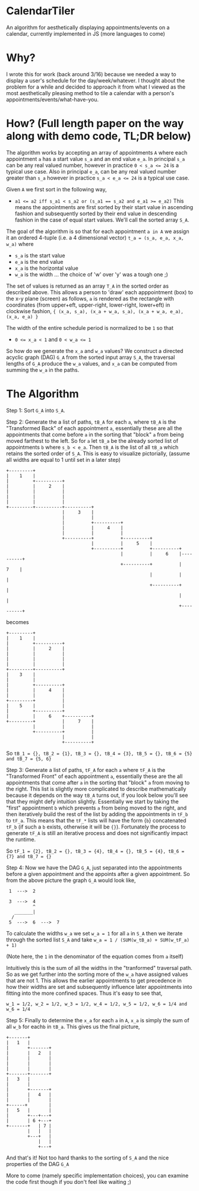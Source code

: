 # CalendarTiler
An algorithm for aesthetically displaying appointments/events on a calendar, currently implemented in JS (more languages to come)

# Why?
I wrote this for work (back around 3/16) because we needed a way to display a user's schedule for the day/week/whatever. I thought about the problem for a while and decided to approach it from what I viewed as the most aesthetically pleasing method to tile a calendar with a person's appointments/events/what-have-you.

# How? (Full length paper on the way along with demo code, TL;DR below)
The algorithm works by accepting an array of appointments `A` where each appointment `a` has a start value `s_a` and an end value `e_a`. In principal `s_a` can be any real valued number, however in practice `0 < s_a <= 24` is a typical use case. Also in principal `e_a`, can be any real valued number greater than `s_a` however in practice `s_a < e_a <= 24` is a typical use case. 

Given `A` we first sort in the following way,
* `a1 <= a2 iff s_a1 < s_a2 or (s_a1 == s_a2 and e_a1 >= e_a2)`
This means the appointments are first sorted by their start value in ascending fashion and subsequently sorted by their end value in descending fashion in the case of equal start values. We'll call the sorted array `S_A`.

The goal of the algorithm is so that for each appointment `a in A` we assign it an ordered 4-tuple (i.e. a 4 dimensional vector) `t_a = (s_a, e_a, x_a, w_a)` where
* `s_a` is the start value
* `e_a` is the end value
* `x_a` is the horizontal value
* `w_a` is the width ... the choice of 'w' over 'y' was a tough one ;)

The set of values is returned as an array `T_A` in the sorted order as described above. This allows a person to 'draw' each apppointment (box) to the x-y plane (screen) as follows, `a` is rendered as the rectangle with coordinates (from upper+eft, upper-right, lower-right, lower+eft) in clockwise fashion, `{ (x_a, s_a), (x_a + w_a, s_a), (x_a + w_a, e_a), (x_a, e_a) }`

The width of the entire schedule period is normalized to be `1` so that
* `0 <= x_a < 1` and `0 < w_a <= 1`

So how do we generate the `x_a` and `w_a` values? We construct a directed acyclic graph (DAG) `G_A` from the sorted input array `S_A`, the traversal lengths of `G_A` produce the `w_a` values, and `x_a` can be computed from summing the `w_a` in the paths.

# The Algorithm
Step 1: Sort `G_A` into `S_A`.

Step 2: Generate the a list of paths, `tB_A` for each `a`, where `tB_A` is the "Transformed Back" of each appointment `a`, essentially these are all the appointments that come before `a` in the sorting that "block" `a` from being moved farthest to the left. So for `a` let `tB_a` be the already sorted list of appointments `b` where `s_b < e_a`. Then `tB_A` is the list of all `tB_a` which retains the sorted order of `S_A`. This is easy to visualize pictorially, (assume all widths are equal to 1 until set in a later step)

    +---------+
    |    1    |
    |         +----------+
    |         |     2    |
    |         |          |
    |         |          |
    |         |          |
    +---------+----------+----------+
                         |     3    |
                         |          |
                         |          +----------+
                         |          |     4    |
                         |          |          |
                         +----------+          +----------+
                                    |          |     5    |
                                    +----------+          +----------+
                                               |          |     6    |----------+
                                               +----------+          |     7    |
                                                          |          |          |
                                                          +----------+          |
                                                                     |          |
                                                                     +----------+
becomes

    +---------+
    |    1    |
    |         +----------+
    |         |     2    |
    |         |          |
    |         |          |
    |         |          |
    +---------+----------+
    |    3    |
    |         |
    |         +----------+
    |         |     4    |
    |         |          |
    +---------+          |
    |    5    |          |
    |         +----------+
    |         |     6    +----------+
    +---------+          |     7    |
              |          |          |
              +----------+          |
                         |          |
                         +----------+
          
So `tB_1 = {}, tB_2 = {1}, tB_3 = {}, tB_4 = {3}, tB_5 = {}, tB_6 = {5} and tB_7 = {5, 6}`

Step 3: Generate a list of paths, `tF_A` for each `a` where `tF_A` is the "Transformed Front" of each appointment `a`, essentially these are the all appointments that come after `a` in the sorting that "block" `a` from moving to the right. This list is slightly more complicated to describe mathematically because it depends on the way `tB_A` turns out, if you look below you'll see that they might defy intuition slightly. Essentially we start by taking the "first" appointment `b` which prevents `a` from being moved to the right, and then iteratively build the rest of the list by adding the appointments in `tF_b` to `tF_a`. This means that the `tF_*` lists will have the form {`b`} concatenated `tF_b` (if such a `b` exists, otherwise it will be `{}`). Fortunately the process to generate `tF_A` is still an iterative process and does not significantly impact the runtime.

So `tF_1 = {2}, tB_2 = {}, tB_3 = {4}, tB_4 = {}, tB_5 = {4}, tB_6 = {7} and tB_7 = {}`

Step 4: Now we have the DAG `G_A`, just separated into the appointments before a given appointment and the appoints after a given appointment. So from the above picture the graph `G_A` would look like,

     1  --->  2  

     3  --->  4 
              ^
       _______|
      /
     5  --->  6  --->  7 

To calculate the widths `w_a` we set `w_a = 1` for all `a` in `S_A` then we iterate through the sorted list `S_A` and take `w_a = 1 / (SUM(w_tB_a) + SUM(w_tF_a) + 1)`

(Note here, the `1` in the denominator of the equation comes from `a` itself)

Intuitively this is the sum of all the widths in the "tranformed" traversal path. So as we get further into the sorting more of the `w_a` have assigned values that are not 1. This allows the earlier appointments to get precedence in how their widths are set and subsequently influence later appointments into fitting into the more confined spaces. Thus it's easy to see that,

`w_1 = 1/2, w_2 = 1/2, w_3 = 1/2, w_4 = 1/2, w_5 = 1/2, w_6 = 1/4 and w_6 = 1/4`

Step 5: Finally to determine the `x_a` for each `a` in `A`, `x_a` is simply the sum of all `w_b` for each`b` in `tB_a`. This gives us the final picture,

    +-------+
    |   1   |
    |       +-------+
    |       |   2   |
    |       |       |
    |       |       |
    |       |       |
    +-------+-------+
    |   3   |
    |       |
    |       +-------+
    |       |   4   |
    |       |       |
    +------+        |
    |   5   |       |
    |       +---+---+
    |       | 6 +---+
    +-------+   | 7 |
            |   |   |
            +---+   |
                |   |
                +---+

And that's it! Not too hard thanks to the sorting of `S_A` and the nice properties of the DAG `G_A`

More to come (namely specific implementation choices), you can examine the code first though if you don't feel like waiting ;)
